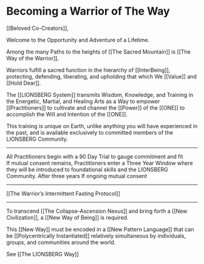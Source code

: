 # Becoming a Warrior of The Way

[[Beloved Co-Creators]], 

Welcome to the Opportunity and Adventure of a Lifetime. 

Among the many Paths to the heights of [[The Sacred Mountain]] is [[The Way of the Warrior]].  

Warriors fulfill a sacred function in the hierarchy of [[InterBeing]], protecting, defending, liberating, and upholding that which We [[Value]] and [[Hold Dear]].  

The [[LIONSBERG System]] transmits Wisdom, Knowledge, and Training in the Energetic, Martial, and Healing Arts as a Way to empower [[Practitioners]] to cultivate and channel the [[Power]] of the [[ONE]] to accomplish the Will and Intention of the [[ONE]]. 

This training is unique on Earth, unlike anything you will have experienced in the past, and is available exclusively to committed members of the LIONSBERG Community.

___
All Practitioners begin with a 90 Day Trial to gauge commitment and fit  
If mutual consent remains, Practitioners enter a Three Year Window where they will be introduced to foundational skills and the LIONSBERG Community.
After three years 
If ongoing mutual consent 
____
[[The Warrior’s Intermittent Fasting Protocol]]  



____

To transcend [[The Collapse-Ascension Nexus]] and bring forth a [[New Civilization]], a [[New Way of Being]] is required. 

This [[New Way]] must be encoded in a [[New Pattern Language]] that can be [[Polycentrically Instantiated]] relatively simultaneous by individuals, groups, and communities around the world. 

See [[The LIONSBERG Way]] 